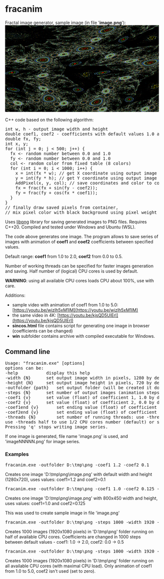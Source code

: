 # fracanim
Fractal image generator, sample image (in file '**image.png**'):
![image](image.png)

C++ code based on the following algorithm:
<pre>
int w, h - output image width and height 
double coef1, coef2 - coefficients with default values 1.0 and 0.0
double fx, fy;
int x, y;
for (int j = 0; j < 500; j++) {
  fx <- random number between 0.0 and 1.0
  fy <- random number between 0.0 and 1.0
  col <- random color from fixed table (8 colors)
  for (int i = 0; i < 1000; i++) {
    x = int(fx * w); // get X coordinate using output image width
    y = int(fy * h); // get Y coordinate using output image height
    AddPixel(x, y, col); // save coordinates and color to container, increase color weight  
    fx = frac(fx + sin(fy - coef2));
    fy = frac(fy + cos(fx * coef1));
  }
}
// finally draw saved pixels from container,
// mix pixel color with black background using pixel weight
</pre>
Uses [libpng](https://github.com/libpng/libpng/tree/main "libpng") library for saving generated images to PNG files. Requires C++20. Compiled and tested under Windows and Ubuntu (WSL).

The code above generates one image. The program allows to save series of images with animation of **coef1** and **coef2** coefficients between specified values.

Default range: **coef1** from 1.0 to 2.0, **coef2** from 0.0 to 0.5.

Number of working threads can be specified for faster images generation and saving. Half number of (logical) CPU cores is used by default.

**WARNING**: using all available CPU cores loads CPU about 100%, use with care.

Additions:

- sample video with animation of coef1 from 1.0 to 5.0: [https://youtu.be/wizIh5xM1IM](https://youtu.be/wizIh5xM1IM)
- the same video in 4K: [https://youtu.be/kjsQD5UlErI](https://youtu.be/kjsQD5UlErI)
- **sincos.html** file contains script for generating one image in browser (coefficients can be changed)
- **win** subfolder contains archive with compiled executable for Windows. 

## Command line
<pre>
Usage: "fracanim.exe" [options]
options can be:
-help			display this help
-width {N}		set output image width in pixels, 1280 by default
-height {N}		set output image height in pixels, 720 by default
-outfolder {path}	set output folder (will be created it doesn't exist) for saving image files
-steps {N}		set number of output images (animation steps), 1 by default
-coef1 {v}		set value (float) of coefficient 1, 1.0 by default
-coef2 {v}		set value (float) of coefficient 2, 0.0 by default
-coef1end {v}		set ending value (float) of coefficient 1, 2.0 by default
-coef2end {v}		set ending value (float) of coefficient 2, 0.5 by default
-threads {N}		set number of running threads: use -threads max to use CPU cores number,
use -threads half to use 1/2 CPU cores number (default) or specify a number, e.g. -threads 4
Pressing 'q' stops writing image series.
</pre>
If one image is generated, file name 'image.png' is used, and 'imageNNNNN.png' for image series.
### Examples
<pre>
fracanim.exe -outfolder D:\tmp\png -coef1 1.2 -coef2 0.1
</pre>
Creates one image 'D:\tmp\png\image.png' with default width and height (1280x720), uses values: coef1=1.2 and coef2=0.1
<pre>
fracanim.exe -outfolder D:\tmp\png -coef1 1.0 -coef2 0.125 -width 800 -height 450
</pre>
Creates one image 'D:\tmp\png\image.png' with 800x450 width and height, uses values: coef1=1.0 and coef2=0.125

This was used to create sample image in file 'image.png' 
<pre>
fracanim.exe -outfolder D:\tmp\png -steps 1000 -width 1920 -height 1080
</pre>
Creates 1000 images (1920x1080 pixels) in 'D:\tmp\png' folder running on half of available CPU cores. Coefficients are changed in 1000 steps between default values - coef1: 1.0 -> 2.0, coef2: 0.0 -> 0.5
<pre>
fracanim.exe -outfolder D:\tmp\png -steps 1000 -width 1920 -height 1080 -coef1 1.0 -coef1end 5.0 -coef2 0 -coef2end 0 -threads max
</pre>
Creates 1000 images (1920x1080 pixels) in 'D:\tmp\png' folder running on all available CPU cores (with maximal CPU load). Only animation of coef1 from 1.0 to 5.0, coef2 isn't used (set to zero).
